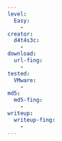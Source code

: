 ```yaml
---
level:
  Easy:
    -
creator:
  d4t4s3c:
    -
download:
  url-fing:
    -
tested:
  VMware:
    -
md5:
  md5-fing:
    -
writeup:
  writeup-fing:
    -
---
```

